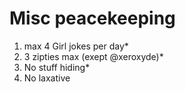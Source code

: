# Misc peacekeeping
1. max 4 Girl jokes per day*
2. 3 zipties max (exept @xeroxyde)*
3. No stuff hiding*
4. No laxative
